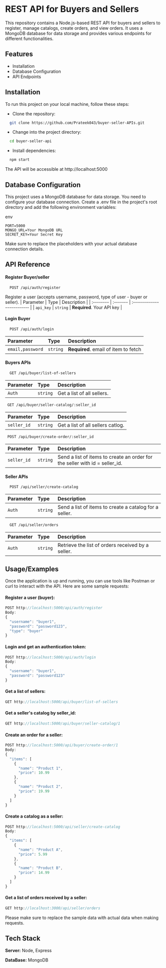 
# REST API for Buyers and Sellers

This repository contains a Node.js-based REST API for buyers and sellers to register, manage catalogs, create orders, and view orders. It uses a MongoDB database for data storage and provides various endpoints for different functionalities.


## Features

- Installation
- Database Configuration
- API Endpoints


## Installation
To run this project on your local machine, follow these steps:
- Clone the repository:
```bash
  git clone https://github.com/Prateek043/buyer-seller-APIs.git

```
- Change into the project directory:
```bash
  cd buyer-seller-api

```

- Install dependencies:
```bash
  npm start

```
The API will be accessible at http://localhost:5000

## Database Configuration

This project uses a MongoDB database for data storage. You need to configure your database connection. Create a .env file in the project's root directory and add the following environment variables:

env
```
PORT=5000
MONGO_URL=Your MongoDB URL
SECRET_KEY=Your Secret Key
```
Make sure to replace the placeholders with your actual database connection details.
## API Reference

#### Register Buyer/seller

```http
  POST /api/auth/register
```
Register a user (accepts username, password, type of user - buyer or seller).
| Parameter | Type     | Description                |
| :-------- | :------- | :------------------------- |
| `api_key` | `string` | **Required**. Your API key |

#### Login Buyer

```http
  POST /api/auth/login
```

| Parameter | Type     | Description                       |
| :-------- | :------- | :-------------------------------- |
| `email,password`      | `string` | **Required**. email of item to fetch |

#### Buyers APIs

```http
  GET /api/buyer/list-of-sellers
```

| Parameter | Type     | Description                       |
| :-------- | :------- | :-------------------------------- |
| `Auth`      | `string` | Get a list of all sellers. |

```http
 GET /api/buyer/seller-catalog/:seller_id
```

| Parameter | Type     | Description                       |
| :-------- | :------- | :-------------------------------- |
| `seller_id`      | `string` | Get a list of all sellers catlog. |

```http
 POST /api/buyer/create-order/:seller_id
```

| Parameter | Type     | Description                       |
| :-------- | :------- | :-------------------------------- |
| `seller_id`      | `string` | Send a list of items to create an order for the seller with id = seller_id. |


#### Seller APIs

```http
  POST /api/seller/create-catalog
```

| Parameter | Type     | Description                       |
| :-------- | :------- | :-------------------------------- |
| `Auth`      | `string` | Send a list of items to create a catalog for a seller. |


```http
  GET /api/seller/orders
```

| Parameter | Type     | Description                       |
| :-------- | :------- | :-------------------------------- |
| `Auth`      | `string` |Retrieve the list of orders received by a seller.|



## Usage/Examples
Once the application is up and running, you can use tools like Postman or curl to interact with the API. Here are some sample requests:
#### Register a user (buyer):
```javascript
POST http://localhost:5000/api/auth/register
Body:
{
  "username": "buyer1",
  "password": "password123",
  "type": "buyer"
}

```

#### Login and get an authentication token:
```javascript
POST http://localhost:5000/api/auth/login
Body:
{
  "username": "buyer1",
  "password": "password123"
}
```
#### Get a list of sellers:
```javascript
GET http://localhost:5000/api/buyer/list-of-sellers
```
#### Get a seller's catalog by seller_id:
```javascript
GET http://localhost:5000/api/buyer/seller-catalog/1
```

#### Create an order for a seller:
```javascript
POST http://localhost:5000/api/buyer/create-order/1
Body:
{
  "items": [
    {
      "name": "Product 1",
      "price": 10.99
    },
    {
      "name": "Product 2",
      "price": 19.99
    }
  ]
}
```
#### Create a catalog as a seller:
```javascript
POST http://localhost:5000/api/seller/create-catalog
Body:
{
  "items": [
    {
      "name": "Product A",
      "price": 5.99
    },
    {
      "name": "Product B",
      "price": 14.99
    }
  ]
}

```

#### Get a list of orders received by a seller:

```javascript
GET http://localhost:3000/api/seller/orders

```
Please make sure to replace the sample data with actual data when making requests.
## Tech Stack

**Server:** Node, Express

**DataBase:** MongoDB

